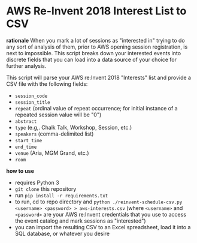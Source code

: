 AWS Re-Invent 2018 Interest List to CSV
=======================================

**rationale**
When you mark a lot of sessions as "interested in" trying to do any sort of analysis of them, prior to AWS opening session registration, is next to impossible. This script breaks down your interested events into discrete fields that you can load into a data source of your choice for further analysis.

This script will parse your AWS re:Invent 2018 "Interests" list and provide a CSV file with the following fields:

* `session_code`
* `session_title`
* `repeat` (ordinal value of repeat occurrence; for initial instance of a repeated session value will be "0")
* `abstract`
* `type` (e.g,. Chalk Talk, Workshop, Session, etc.)
* `speakers` (comma-delimited list)
* `start_time`
* `end_time`
* `venue` (Aria, MGM Grand, etc.)
* `room`


**how to use**

* requires Python 3
* `git clone` this repository
* run `pip install -r requirements.txt`
* to run, cd to repo directory and `python ./reinvent-schedule-csv.py <username> <password> > aws-interests.csv` (where `<username>` and `<password>` are your AWS re:Invent credentials that you use to access the event catalog and mark sessions as "interested")
* you can import the resulting CSV to an Excel spreadsheet, load it into a SQL database, or whatever you desire
